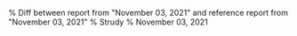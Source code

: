 % Diff between report from "November 03, 2021" and reference report from "November 03, 2021"
% Strudy
% November 03, 2021


